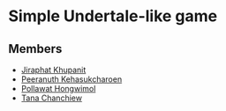 # Simple Undertale-like game

## Members

* [Jiraphat Khupanit](https://github.com/focusjk)
* [Peeranuth Kehasukcharoen](https://github.com/BackgroundBoy)
* [Pollawat Hongwimol](https://github.com/tongplw)
* [Tana Chanchiew](https://github.com/terktanac)
